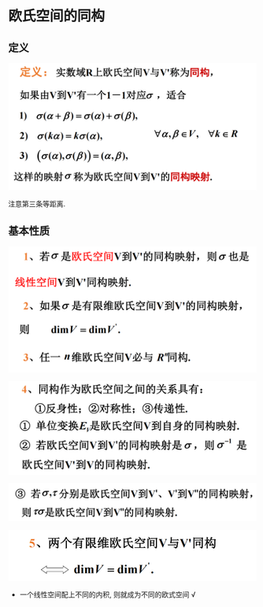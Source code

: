 # 欧氏空间的同构

## 定义

![](images/2021-06-03-09-42-17.png)

注意第三条等距离.

## 基本性质

![](images/2021-06-03-09-43-14.png)

![](images/2021-06-03-09-46-52.png)

![](images/2021-06-03-09-47-53.png)

![](images/2021-06-03-09-48-43.png)

- 一个线性空间配上不同的内积, 则就成为不同的欧式空间 √
